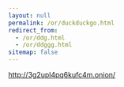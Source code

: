 ```yaml
---
layout: null
permalink: /or/duckduckgo.html
redirect_from:
  - /or/ddg.html
  - /or/ddggg.html
sitemap: false
---
```


http://3g2upl4pq6kufc4m.onion/
